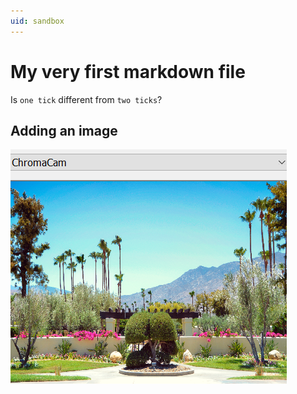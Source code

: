 ```yaml
---
uid: sandbox
---
```


# My very first markdown file

Is `one tick` different from ``two ticks``?

## Adding an image

![Chromacam](../images/chromacam.png )
